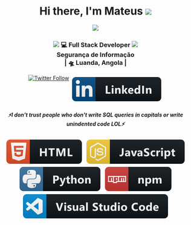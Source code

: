 <div align="center">
   <h1>Hi there, I'm Mateus <img src="https://media.giphy.com/media/hvRJCLFzcasrR4ia7z/giphy.gif" width="25px"> </h1>
   <img src="https://pronoun.cyou/x/y?subject=He&object=Him&height=20"> 
</div>

<div align="center">
<h3><img src="https://media.giphy.com/media/WUlplcMpOCEmTGBtBW/giphy.gif" width="30">  💻 Full Stack Developer <img src="https://media.giphy.com/media/WUlplcMpOCEmTGBtBW/giphy.gif" width="30"><br>  Segurança de Informação  <br> |  🛸 Luanda, Angola | </h3>
</div>

<p align="center">
   <a href="https://twitter.com/21_escutelo"><img alt="Twitter Follow" src="https://img.shields.io/twitter/follow/21_escutelo?style=for-the-badge&color=09f&labelColor=black&logo=twitter&label=@21_escutelo"></a>
 <a href="https://www.linkedin.com/in/mateus-escutelo/">
    <img src="svg/social/linkedin.svg" alt="linkedin" style="vertical-align:top; margin:6px 4px">
  </a>
 </p>

  <h5 align="center">
   <i>⚡️I don't trust people who don't write SQL queries in capitals or write unindented code LOL⚡️</i>
  </h5>
<p align="center">
  <!-- For more icons please follow  https://github.com/MikeCodesDotNET/ColoredBadges -->
  <img src="https://raw.githubusercontent.com/8bithemant/8bithemant/master/svg/dev/languages/html.svg" alt="html" style="vertical-align:top; margin:4px">    
  <img src="https://raw.githubusercontent.com/8bithemant/8bithemant/master/svg/dev/languages/js.svg" alt="js" style="vertical-align:top; margin:4px">
  <img src="https://raw.githubusercontent.com/8bithemant/8bithemant/master/svg/dev/languages/python.svg" alt="python" style="vertical-align:top; margin:4px">
  <img src="https://raw.githubusercontent.com/8bithemant/8bithemant/master/svg/dev/services/npm.svg" alt="npm" style="vertical-align:top; margin:4px">
  <img src="https://raw.githubusercontent.com/8bithemant/8bithemant/master/svg/dev/tools/visualstudio_code.svg" alt="vscode" style="vertical-align:top; margin:4px">
</p>